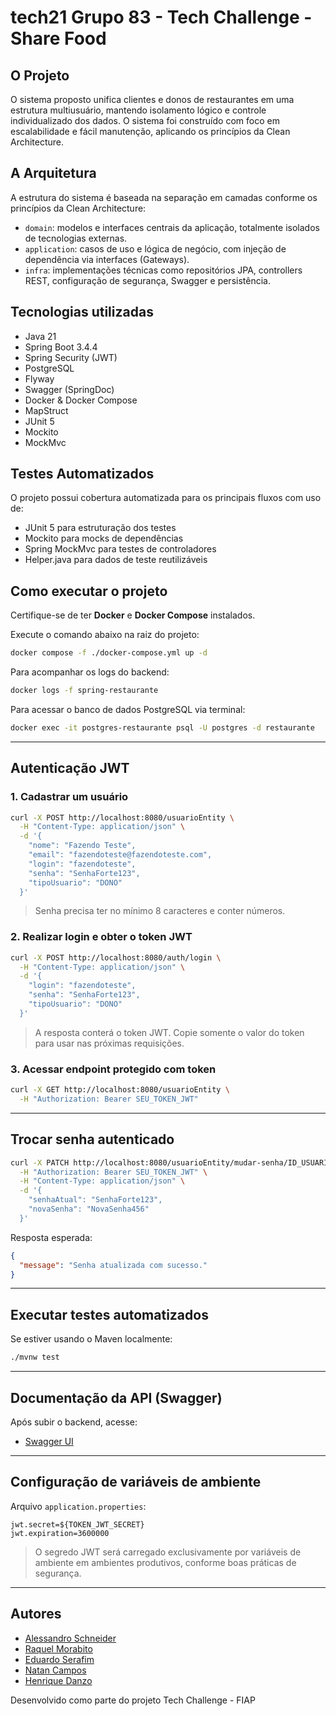 # tech21 Grupo 83 - Tech Challenge - Share Food

## O Projeto

O sistema proposto unifica clientes e donos de restaurantes em uma estrutura multiusuário, mantendo isolamento lógico e controle individualizado dos dados. O sistema foi construído com foco em escalabilidade e fácil manutenção, aplicando os princípios da Clean Architecture.

## A Arquitetura

A estrutura do sistema é baseada na separação em camadas conforme os princípios da Clean Architecture:
- `domain`: modelos e interfaces centrais da aplicação, totalmente isolados de tecnologias externas.
- `application`: casos de uso e lógica de negócio, com injeção de dependência via interfaces (Gateways).
- `infra`: implementações técnicas como repositórios JPA, controllers REST, configuração de segurança, Swagger e persistência.

## Tecnologias utilizadas

- Java 21  
- Spring Boot 3.4.4  
- Spring Security (JWT)  
- PostgreSQL  
- Flyway  
- Swagger (SpringDoc)  
- Docker & Docker Compose
- MapStruct
- JUnit 5
- Mockito
- MockMvc

## Testes Automatizados
O projeto possui cobertura automatizada para os principais fluxos com uso de:

- JUnit 5 para estruturação dos testes
- Mockito para mocks de dependências
- Spring MockMvc para testes de controladores
- Helper.java para dados de teste reutilizáveis
  

## Como executar o projeto

Certifique-se de ter **Docker** e **Docker Compose** instalados.

Execute o comando abaixo na raiz do projeto:

```bash
docker compose -f ./docker-compose.yml up -d
```

Para acompanhar os logs do backend:

```bash
docker logs -f spring-restaurante
```

Para acessar o banco de dados PostgreSQL via terminal:

```bash
docker exec -it postgres-restaurante psql -U postgres -d restaurante
```

---

## Autenticação JWT

### 1. Cadastrar um usuário

```bash
curl -X POST http://localhost:8080/usuarioEntity \
  -H "Content-Type: application/json" \
  -d '{
    "nome": "Fazendo Teste",
    "email": "fazendoteste@fazendoteste.com",
    "login": "fazendoteste",
    "senha": "SenhaForte123",
    "tipoUsuario": "DONO"
  }'
```

> Senha precisa ter no mínimo 8 caracteres e conter números.

### 2. Realizar login e obter o token JWT

```bash
curl -X POST http://localhost:8080/auth/login \
  -H "Content-Type: application/json" \
  -d '{
    "login": "fazendoteste",
    "senha": "SenhaForte123",
    "tipoUsuario": "DONO"
  }'
```

> A resposta conterá o token JWT. Copie somente o valor do token para usar nas próximas requisições.

### 3. Acessar endpoint protegido com token

```bash
curl -X GET http://localhost:8080/usuarioEntity \
  -H "Authorization: Bearer SEU_TOKEN_JWT"
```

---

## Trocar senha autenticado

```bash
curl -X PATCH http://localhost:8080/usuarioEntity/mudar-senha/ID_USUARIO \
  -H "Authorization: Bearer SEU_TOKEN_JWT" \
  -H "Content-Type: application/json" \
  -d '{
    "senhaAtual": "SenhaForte123",
    "novaSenha": "NovaSenha456"
  }'
```

Resposta esperada:

```json
{
  "message": "Senha atualizada com sucesso."
}
```

---

## Executar testes automatizados

Se estiver usando o Maven localmente:

```bash
./mvnw test
```

---

## Documentação da API (Swagger)

Após subir o backend, acesse:

- [Swagger UI](http://localhost:8080/swagger-ui/index.html)

---

## Configuração de variáveis de ambiente

Arquivo `application.properties`:

```properties
jwt.secret=${TOKEN_JWT_SECRET}
jwt.expiration=3600000
```

> O segredo JWT será carregado exclusivamente por variáveis de ambiente em ambientes produtivos, conforme boas práticas de segurança.

---

## Autores

- [Alessandro Schneider](https://github.com/aschneider12)
- [Raquel Morabito](https://github.com/raquelmorabito)
- [Eduardo Serafim](https://github.com/EduardoSerafim)
- [Natan Campos](https://github.com/Tune-SKT)
- [Henrique Danzo](https://github.com/danzobiss)

Desenvolvido como parte do projeto Tech Challenge - FIAP
